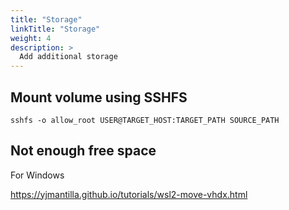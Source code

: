 ```yaml
---
title: "Storage"
linkTitle: "Storage"
weight: 4
description: >
  Add additional storage
---
```


## Mount volume using SSHFS
`sshfs -o allow_root USER@TARGET_HOST:TARGET_PATH SOURCE_PATH`

## Not enough free space
For Windows

https://yjmantilla.github.io/tutorials/wsl2-move-vhdx.html
